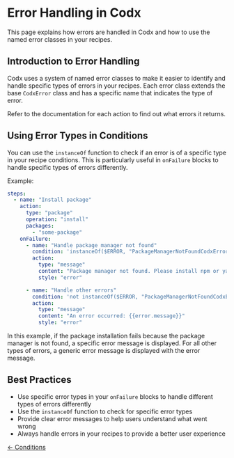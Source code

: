 # Error Handling in Codx

This page explains how errors are handled in Codx and how to use the named error classes in your recipes.

## Introduction to Error Handling

Codx uses a system of named error classes to make it easier to identify and handle specific types of errors in your
recipes. Each error class extends the base `CodxError` class and has a specific name that indicates the type of error.

Refer to the documentation for each action to find out what errors it returns.

## Using Error Types in Conditions

You can use the `instanceOf` function to check if an error is of a specific type in your recipe conditions. This is
particularly useful in `onFailure` blocks to handle specific types of errors differently.

Example:

```yaml
steps:
  - name: "Install package"
    action:
      type: "package"
      operation: "install"
      packages:
        - "some-package"
    onFailure:
      - name: "Handle package manager not found"
        condition: 'instanceOf($ERROR, "PackageManagerNotFoundCodxError")'
        action:
          type: "message"
          content: "Package manager not found. Please install npm or yarn."
          style: "error"

      - name: "Handle other errors"
        condition: 'not instanceOf($ERROR, "PackageManagerNotFoundCodxError")'
        action:
          type: "message"
          content: "An error occurred: {{error.message}}"
          style: "error"
```

In this example, if the package installation fails because the package manager is not found, a specific error message is
displayed. For all other types of errors, a generic error message is displayed with the error message.

## Best Practices

- Use specific error types in your `onFailure` blocks to handle different types of errors differently
- Use the `instanceOf` function to check for specific error types
- Provide clear error messages to help users understand what went wrong
- Always handle errors in your recipes to provide a better user experience

[← Conditions](conditions.md)
